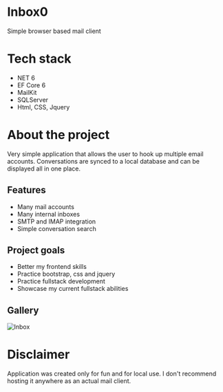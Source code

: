 # Inbox0
Simple browser based mail client

# Tech stack
- NET 6
- EF Core 6
- MailKit
- SQLServer
- Html, CSS, Jquery

# About the project
Very simple application that allows the user to hook up multiple email accounts. Conversations are synced to a local database and can be displayed all in one place.

## Features
- Many mail accounts
- Many internal inboxes
- SMTP and IMAP integration
- Simple conversation search

## Project goals
- Better my frontend skills
- Practice bootstrap, css and jquery
- Practice fullstack development
- Showcase my current fullstack abilities

## Gallery
![Inbox](https://user-images.githubusercontent.com/38735401/159113999-7ed384c5-22ed-4751-a9e6-03071a8fc1ac.png)

# Disclaimer
Application was created only for fun and for local use. I don't recommend hosting it anywhere as an actual mail client.

